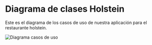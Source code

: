 
# Diagrama de clases Holstein

Este es el diagrama de los casos de uso de nuestra aplicación para el restaurante holstein.

![Diagrama casos de uso](images/Diagrama-clases_Holstein.png)
